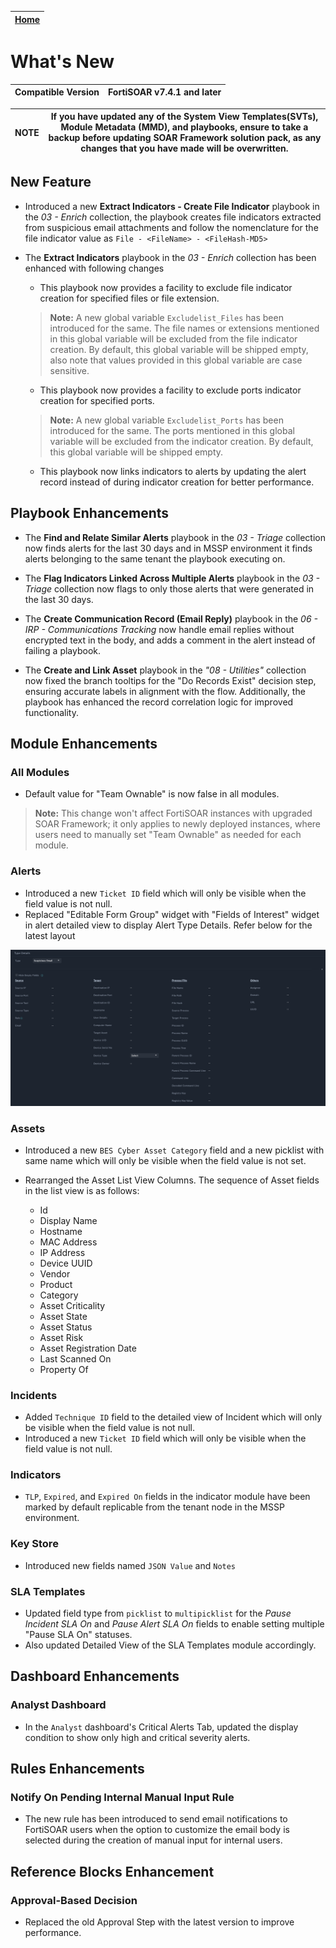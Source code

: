 | [Home](./README.md) |
|----------------------|

# What's New

| Compatible Version | FortiSOAR v7.4.1 and later |
|--------------------|----------------------------|

| NOTE | If you have updated any of the System View Templates(SVTs), Module Metadata (MMD), and playbooks, ensure to take a backup before updating SOAR Framework solution pack, as any changes that you have made will be overwritten. |
|------|--------------------------------------------------------------------------------------------------------------------------------------------------------------------------------------------------------------------------------|

## New Feature

- Introduced a new **Extract Indicators - Create File Indicator** playbook in the *03 - Enrich* collection, the playbook creates file indicators extracted from suspicious email attachments and follow the nomenclature for the file indicator value as `File - <FileName> - <FileHash-MD5>`

- The **Extract Indicators** playbook in the *03 - Enrich* collection has been enhanced with following changes

    - This playbook now provides a facility to exclude file indicator creation for specified files or file extension.

    >**Note:** A new global variable `Excludelist_Files` has been introduced for the same. The file names or extensions mentioned in this global variable will be excluded from the file indicator creation. By default, this global variable will be shipped empty, also note that values provided in this global variable are case sensitive.

    - This playbook now provides a facility to exclude ports indicator creation for specified ports.

    >**Note:** A new global variable `Excludelist_Ports` has been introduced for the same. The ports mentioned in this global variable will be excluded from the indicator creation. By default, this global variable will be shipped empty.

    - This playbook now links indicators to alerts by updating the alert record instead of during indicator creation for better performance.

## Playbook Enhancements

- The **Find and Relate Similar Alerts** playbook in the *03 - Triage* collection now finds alerts for the last 30 days and in MSSP environment it finds alerts belonging to the same tenant the playbook executing on.

- The **Flag Indicators Linked Across Multiple Alerts** playbook in the *03 - Triage* collection now flags to only those alerts that were generated in the last 30 days.

- The **Create Communication Record (Email Reply)** playbook in the *06 - IRP - Communications Tracking* now handle email replies without encrypted text in the body, and adds a comment in the alert instead of failing a playbook.

- The **Create and Link Asset** playbook in the *"08 - Utilities"* collection now fixed the branch tooltips for the "Do Records Exist" decision step, ensuring accurate labels in alignment with the flow. Additionally, the playbook has enhanced the record correlation logic for improved functionality.


## Module Enhancements

### All Modules
- Default value for "Team Ownable" is now false in all modules. 
> **Note:** This change won't affect FortiSOAR instances with upgraded SOAR Framework; it only applies to newly deployed instances, where users need to manually set "Team Ownable" as needed for each module.

### Alerts
- Introduced a new `Ticket ID` field which will only be visible when the field value is not null.
- Replaced "Editable Form Group" widget with "Fields of Interest" widget in alert detailed view to display Alert Type Details. Refer below for the latest layout 

![](./docs/res/alert-field-of-interest-widget.png)

### Assets
- Introduced a new `BES Cyber Asset Category` field and a new picklist with same name which will only be visible when the field value is not set.

- Rearranged the Asset List View Columns. The sequence of Asset fields in the list view is as follows:
   - Id
   - Display Name
   - Hostname
   - MAC Address
   - IP Address
   - Device UUID
   - Vendor
   - Product
   - Category
   - Asset Criticality
   - Asset State
   - Asset Status
   - Asset Risk
   - Asset Registration Date
   - Last Scanned On
   - Property Of

### Incidents
- Added `Technique ID` field to the detailed view of Incident which will only be visible when the field value is not null.
- Introduced a new `Ticket ID` field which will only be visible when the field value is not null.

### Indicators
- `TLP`, `Expired`, and `Expired On` fields in the indicator module have been marked by default replicable from the tenant node in the MSSP environment.

### Key Store
- Introduced new fields named `JSON Value` and `Notes`

### SLA Templates
- Updated field type from `picklist` to `multipicklist` for the *Pause Incident SLA On* and *Pause Alert SLA On* fields to enable setting multiple "Pause SLA On" statuses.
- Also updated Detailed View of the SLA Templates module accordingly.

## Dashboard Enhancements

### Analyst Dashboard
-  In the `Analyst` dashboard's Critical Alerts Tab, updated the display condition to show only high and critical severity alerts.

## Rules Enhancements
### Notify On Pending Internal Manual Input Rule
- The new rule has been introduced to send email notifications to FortiSOAR users when the option to customize the email body is selected during the creation of manual input for internal users.

## Reference Blocks Enhancement
### Approval-Based Decision
- Replaced the old Approval Step with the latest version to improve performance.